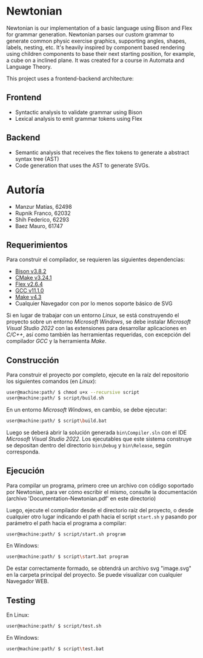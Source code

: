 
# Newtonian
Newtonian is our implementation of a basic language using Bison and Flex for grammar generation. Newtonian parses our custom grammar to generate common physic exercise graphics, supporting angles, shapes, labels, nesting, etc. It's heavily inspired by component based rendering using children components to base their next starting position, for example, a cube on a inclined plane. It was created for a course in Automata and Language Theory.

This project uses a frontend-backend architecture:
## Frontend
- Syntactic analysis to validate grammar using Bison
- Lexical analysis to emit grammar tokens using Flex
## Backend
- Semantic analysis that receives the flex tokens to generate a  abstract syntax tree (AST)
- Code generation that uses the AST to generate SVGs.


# Autoría
  * Manzur Matías, 62498
  * Rupnik Franco, 62032
  * Shih Federico, 62293
  * Baez Mauro, 61747
## Requerimientos

Para construir el compilador, se requieren las siguientes dependencias:

* [Bison v3.8.2](https://www.gnu.org/software/bison/)
* [CMake v3.24.1](https://cmake.org/)
* [Flex v2.6.4](https://github.com/westes/flex)
* [GCC v11.1.0](https://gcc.gnu.org/)
* [Make v4.3](https://www.gnu.org/software/make/)
* Cualquier Navegador con por lo menos soporte básico de SVG

Si en lugar de trabajar con un entorno _Linux_, se está construyendo el proyecto sobre un entorno _Microsoft Windows_, se debe instalar _Microsoft Visual Studio 2022_ con las extensiones para desarrollar aplicaciones en _C/C++_, así como también las herramientas requeridas, con excepción del compilador _GCC_ y la herramienta _Make_.

## Construcción

Para construir el proyecto por completo, ejecute en la raíz del repositorio los siguientes comandos (en _Linux_):

```bash
user@machine:path/ $ chmod u+x --recursive script
user@machine:path/ $ script/build.sh
```

En un entorno _Microsoft Windows_, en cambio, se debe ejecutar:

```bash
user@machine:path/ $ script\build.bat
```

Luego se deberá abrir la solución generada `bin\Compiler.sln` con el IDE _Microsoft Visual Studio 2022_. Los ejecutables que este sistema construye se depositan dentro del directorio `bin\Debug` y `bin\Release`, según corresponda.

## Ejecución

Para compilar un programa, primero cree un archivo con código soportado por Newtonian, para ver cómo escribir el mismo, consulte la documentación (archivo 'Documentation-Newtonian.pdf' en este directorio)

Luego, ejecute el compilador desde el directorio raíz del proyecto, o desde cualquier otro lugar indicando el path hacia el script `start.sh` y pasando por parámetro el path hacia el programa a compilar:

```bash
user@machine:path/ $ script/start.sh program
```

En Windows:

```bash
user@machine:path/ $ script\start.bat program
```

De estar correctamente formado, se obtendrá un archivo svg "image.svg" en la carpeta principal del proyecto. Se puede visualizar con cualquier Navegador WEB.

## Testing

En Linux:

```bash
user@machine:path/ $ script/test.sh
```

En Windows:

```bash
user@machine:path/ $ script\test.bat
```
